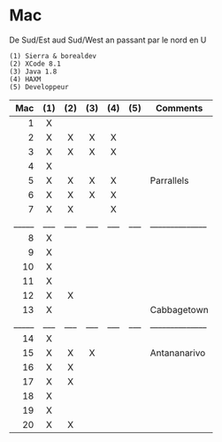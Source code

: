 # Mac

De Sud/Est aud Sud/West an passant par le nord en U

```
(1) Sierra & borealdev
(2) XCode 8.1
(3) Java 1.8
(4) HAXM
(5) Developpeur
```

| Mac |(1)|(2)|(3)|(4)|(5)|  Comments    |
|----:|:-:|:-:|:-:|:-:|:-:|--------------|  
|   1 | X |   |   |   |   |              |    
|   2 | X | X | X | X |   |              |    
|   3 | X | X | X | X |   |              |    
|   4 | X |   |   |   |   |              |    
|   5 | X | X | X | X |   | Parrallels   |    
|   6 | X | X | X | X |   |              |    
|   7 | X | X |   | X |   |              |    
|_____|___|___|___|___|___|______________|    
|   8 | X |   |   |   |   |              |    
|   9 | X |   |   |   |   |              |    
|  10 | X |   |   |   |   |              |    
|  11 | X |   |   |   |   |              |    
|  12 | X | X |   |   |   |              |    
|  13 | X |   |   |   |   | Cabbagetown  |    
|_____|___|___|___|___|___|______________|    
|  14 | X |   |   |   |   |              |    
|  15 | X | X | X |   |   | Antananarivo |    
|  16 | X | X |   |   |   |              |    
|  17 | X | X |   |   |   |              |    
|  18 | X |   |   |   |   |              |    
|  19 | X |   |   |   |   |              |    
|  20 | X | X |   |   |   |              |    


